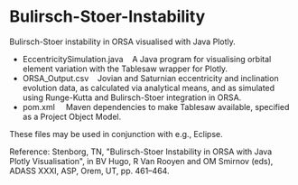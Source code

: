# Bulirsch-Stoer-Instability
Bulirsch-Stoer instability in ORSA visualised with Java Plotly.

- EccentricitySimulation.java &nbsp;&nbsp; A Java program for visualising orbital element variation with the Tablesaw wrapper for Plotly.<br />
- ORSA_Output.csv &nbsp;&nbsp; Jovian and Saturnian eccentricity and inclination evolution data, as calculated via analytical means, and as simulated using Runge-Kutta and Bulirsch-Stoer integration in ORSA.<br />
- pom.xml &nbsp;&nbsp;&nbsp; Maven dependencies to make Tablesaw available, specified as a Project Object Model.

These files may be used in conjunction with e.g., Eclipse.

Reference: Stenborg, TN, "Bulirsch-Stoer Instability in ORSA with Java Plotly Visualisation", in BV Hugo, R Van Rooyen and OM Smirnov (eds), ADASS XXXI, ASP, Orem, UT, pp. 461–464.
